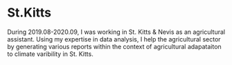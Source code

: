 # St.Kitts
During 2019.08-2020.09, I was working in St. Kitts & Nevis as an agricultural assistant. Using my expertise in data analysis, I help the agricultural sector by generating various reports within the context of agricultural adapataiton to climate varibility in St. Kitts. 